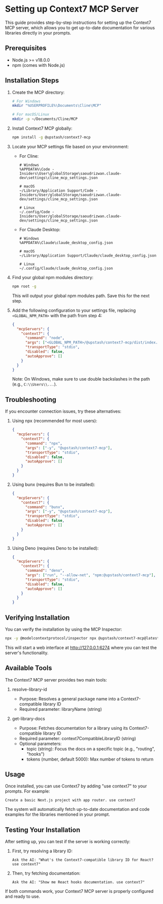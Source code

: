 # Setting up Context7 MCP Server

This guide provides step-by-step instructions for setting up the Context7 MCP server, which allows you to get up-to-date documentation for various libraries directly in your prompts.

## Prerequisites

- Node.js >= v18.0.0
- npm (comes with Node.js)

## Installation Steps

1. Create the MCP directory:
   ```bash
   # For Windows
   mkdir "%USERPROFILE%\Documents\Cline\MCP"
   
   # For macOS/Linux
   mkdir -p ~/Documents/Cline/MCP
   ```

2. Install Context7 MCP globally:
   ```bash
   npm install -g @upstash/context7-mcp
   ```

3. Locate your MCP settings file based on your environment:
   - For Cline:
     ```
     # Windows
     %APPDATA%\Code - Insiders\User\globalStorage\saoudrizwan.claude-dev\settings\cline_mcp_settings.json
     
     # macOS
     ~/Library/Application Support/Code - Insiders/User/globalStorage/saoudrizwan.claude-dev/settings/cline_mcp_settings.json
     
     # Linux
     ~/.config/Code - Insiders/User/globalStorage/saoudrizwan.claude-dev/settings/cline_mcp_settings.json
     ```
   
   - For Claude Desktop:
     ```
     # Windows
     %APPDATA%\Claude\claude_desktop_config.json
     
     # macOS
     ~/Library/Application Support/Claude/claude_desktop_config.json
     
     # Linux
     ~/.config/Claude/claude_desktop_config.json
     ```

4. Find your global npm modules directory:
   ```bash
   npm root -g
   ```
   This will output your global npm modules path. Save this for the next step.

5. Add the following configuration to your settings file, replacing `<GLOBAL_NPM_PATH>` with the path from step 4:
   ```json
   {
     "mcpServers": {
       "context7": {
         "command": "node",
         "args": ["<GLOBAL_NPM_PATH>/@upstash/context7-mcp/dist/index.js"],
         "transportType": "stdio",
         "disabled": false,
         "autoApprove": []
       }
     }
   }
   ```
   Note: On Windows, make sure to use double backslashes in the path (e.g., `C:\\Users\\...`).

## Troubleshooting

If you encounter connection issues, try these alternatives:

1. Using npx (recommended for most users):
   ```json
   {
     "mcpServers": {
       "context7": {
         "command": "npx",
         "args": ["-y", "@upstash/context7-mcp"],
         "transportType": "stdio",
         "disabled": false,
         "autoApprove": []
       }
     }
   }
   ```

2. Using bunx (requires Bun to be installed):
   ```json
   {
     "mcpServers": {
       "context7": {
         "command": "bunx",
         "args": ["-y", "@upstash/context7-mcp"],
         "transportType": "stdio",
         "disabled": false,
         "autoApprove": []
       }
     }
   }
   ```

3. Using Deno (requires Deno to be installed):
   ```json
   {
     "mcpServers": {
       "context7": {
         "command": "deno",
         "args": ["run", "--allow-net", "npm:@upstash/context7-mcp"],
         "transportType": "stdio",
         "disabled": false,
         "autoApprove": []
       }
     }
   }
   ```

## Verifying Installation

You can verify the installation by using the MCP Inspector:
```bash
npx -y @modelcontextprotocol/inspector npx @upstash/context7-mcp@latest
```

This will start a web interface at http://127.0.0.1:6274 where you can test the server's functionality.

## Available Tools

The Context7 MCP server provides two main tools:

1. resolve-library-id
   - Purpose: Resolves a general package name into a Context7-compatible library ID
   - Required parameter: libraryName (string)

2. get-library-docs
   - Purpose: Fetches documentation for a library using its Context7-compatible library ID
   - Required parameter: context7CompatibleLibraryID (string)
   - Optional parameters:
     - topic (string): Focus the docs on a specific topic (e.g., "routing", "hooks")
     - tokens (number, default 5000): Max number of tokens to return

## Usage

Once installed, you can use Context7 by adding "use context7" to your prompts. For example:
```
Create a basic Next.js project with app router. use context7
```

The system will automatically fetch up-to-date documentation and code examples for the libraries mentioned in your prompt.

## Testing Your Installation

After setting up, you can test if the server is working correctly:

1. First, try resolving a library ID:
   ```
   Ask the AI: "What's the Context7-compatible library ID for React? use context7"
   ```

2. Then, try fetching documentation:
   ```
   Ask the AI: "Show me React hooks documentation. use context7"
   ```

If both commands work, your Context7 MCP server is properly configured and ready to use.
